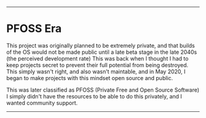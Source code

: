 
***

# PFOSS Era

This project was originally planned to be extremely private, and that builds of the OS would not be made public until a late beta stage in the late 2040s (the perceived development rate) This was back when I thought I had to keep projects secret to prevent their full potential from being destroyed. This simply wasn't right, and also wasn't maintable, and in May 2020, I began to make projects with this mindset open source and public.

This was later classified as PFOSS (Private Free and Open Source Software) I simply didn't have the resources to be able to do this privately, and I wanted community support.

***
